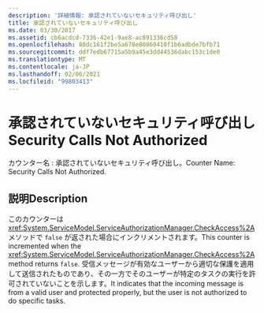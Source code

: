 ```yaml
---
description: '詳細情報: 承認されていないセキュリティ呼び出し'
title: 承認されていないセキュリティ呼び出し
ms.date: 03/30/2017
ms.assetid: cb6acdcd-7336-42e1-9ae8-ac891336cd58
ms.openlocfilehash: 80dc161f2be5a678e80860410f1b6adbde7bfb71
ms.sourcegitcommit: ddf7edb67715a5b9a45e3dd44536dabc153c1de0
ms.translationtype: MT
ms.contentlocale: ja-JP
ms.lasthandoff: 02/06/2021
ms.locfileid: "99803413"
---
```

# <a name="security-calls-not-authorized"></a><span data-ttu-id="9ffd6-103">承認されていないセキュリティ呼び出し</span><span class="sxs-lookup"><span data-stu-id="9ffd6-103">Security Calls Not Authorized</span></span>

<span data-ttu-id="9ffd6-104">カウンター名 : 承認されていないセキュリティ呼び出し。</span><span class="sxs-lookup"><span data-stu-id="9ffd6-104">Counter Name: Security Calls Not Authorized.</span></span>  
  
## <a name="description"></a><span data-ttu-id="9ffd6-105">説明</span><span class="sxs-lookup"><span data-stu-id="9ffd6-105">Description</span></span>  

 <span data-ttu-id="9ffd6-106">このカウンターは <xref:System.ServiceModel.ServiceAuthorizationManager.CheckAccess%2A> メソッドで `false` が返された場合にインクリメントされます。</span><span class="sxs-lookup"><span data-stu-id="9ffd6-106">This counter is incremented when the <xref:System.ServiceModel.ServiceAuthorizationManager.CheckAccess%2A> method returns `false`.</span></span> <span data-ttu-id="9ffd6-107">受信メッセージが有効なユーザーから適切な保護を適用して送信されたものであり、その一方でそのユーザーが特定のタスクの実行を許可されていないことを示します。</span><span class="sxs-lookup"><span data-stu-id="9ffd6-107">It indicates that the incoming message is from a valid user and protected properly, but the user is not authorized to do specific tasks.</span></span>
